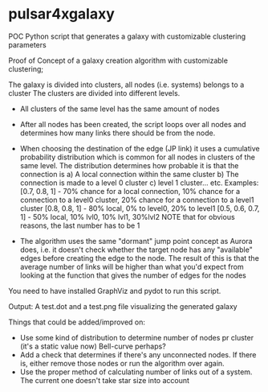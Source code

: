 # pulsar4xgalaxy
POC Python script that generates a galaxy with customizable clustering parameters

Proof of Concept of a galaxy creation algorithm with customizable clustering;

The galaxy is divided into clusters, all nodes (i.e. systems) belongs to a cluster
The clusters are divided into different levels.
- All clusters of the same level has the same amount of nodes
- After all nodes has been created, the script loops over all nodes and determines how many links there should be from the node.
- When choosing the destination of the edge (JP link) it uses a cumulative probability distribution which is common for all nodes in clusters of the same level.
  The distribution determines how probable it is that the connection is
       a) A local connection within the same cluster
       b) The connection is made to a level 0 cluster
       c) level 1 cluster... etc.
  Examples:
         [0.7, 0.8, 1] - 70% chance for a local connection, 10% chance for a connection to a level0 cluster, 20% chance for a connection to a level1 cluster
         [0.8, 0.8, 1] - 80% local, 0% to level0, 20% to level1
         [0.5, 0.6, 0.7, 1] - 50% local, 10% lvl0, 10% lvl1, 30%lvl2
NOTE that for obvious reasons, the last number has to be 1

- The algorithm uses the same "dormant" jump point concept as Aurora does, i.e. it doesn't check whether the target node has any "available" edges before creating the edge to the node.
  The result of this is that the average number of links will be higher than what you'd expect from looking at the function that gives the number of edges for the nodes

You need to have installed GraphViz and pydot to run this script.

Output: A test.dot and a test.png file visualizing the generated galaxy

Things that could be added/improved on:
- Use some kind of distribution to determine number of nodes pr cluster (it's a static value now) Bell-curve perhaps?
- Add a check that determines if there's any unconnected nodes. If there is, either remove those nodes or run the algorithm over again.
- Use the proper method of calculating number of links out of a system. The current one doesn't take star size into account
